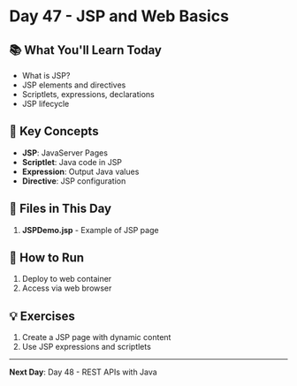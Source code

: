 # Day 47 - JSP and Web Basics

## 📚 What You'll Learn Today

- What is JSP?
- JSP elements and directives
- Scriptlets, expressions, declarations
- JSP lifecycle

## 🎯 Key Concepts

- **JSP**: JavaServer Pages
- **Scriptlet**: Java code in JSP
- **Expression**: Output Java values
- **Directive**: JSP configuration

## 📁 Files in This Day

1. **JSPDemo.jsp** - Example of JSP page

## 🚀 How to Run

1. Deploy to web container
2. Access via web browser

## 💡 Exercises

1. Create a JSP page with dynamic content
2. Use JSP expressions and scriptlets

---

**Next Day**: Day 48 - REST APIs with Java 